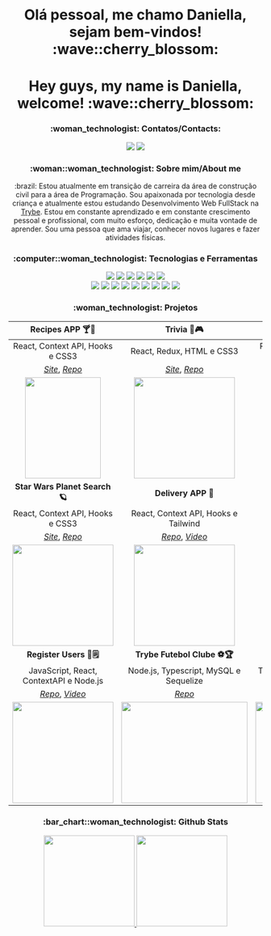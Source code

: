 <h1 align="center">Olá pessoal, me chamo Daniella, sejam bem-vindos! :wave::cherry_blossom:</h1>
<h1 align="center">Hey guys, my name is Daniella, welcome! :wave::cherry_blossom:</h1>

<h3 align="center">:woman_technologist: Contatos/Contacts:</h3>

<p align="center">
<a href="https://www.linkedin.com/in/daniella-zuccolotto" target="_blank"><img src="https://img.shields.io/badge/-LinkedIn-%230077B5?style=for-the-badge&logo=linkedin&logoColor=white" target="_blank"></a>
<a href = "mailto:danielaz_9@hotmail.com"><img src="https://img.shields.io/badge/Hotmail-D14836?style=for-the-badge&logo=gmail&logoColor=white" target="_blank"></a>
</p>

<h3 align="center">:woman::woman_technologist: Sobre mim/About me</h3>
<p align="center">
:brazil: Estou atualmente em transição de carreira da área de construção civil para a área de Programação. Sou apaixonada por tecnologia desde criança e atualmente estou estudando Desenvolvimento Web FullStack na <a href="https://www.betrybe.com">Trybe</a>. Estou em constante aprendizado e em constante crescimento pessoal e profissional, com muito esforço, dedicação e muita vontade de aprender.
Sou uma pessoa que ama viajar, conhecer novos lugares e fazer atividades físicas.
</p>

<!-- Source: https://github.com/lucas-caribe/lucas-caribe/edit/main/README.md /> -->
<h3 align="center">:computer::woman_technologist: Tecnologias e Ferramentas</h3>
<div align="center">
<img src="https://img.shields.io/badge/html5-%23E34F26.svg?logo=html5&logoColor=white">
<img src="https://img.shields.io/badge/javascript-%23323330.svg?logo=javascript&logoColor=%23F7DF1E">
<img src="https://img.shields.io/badge/-jest-%23C21325?logo=jest&logoColor=white">
<img src="https://img.shields.io/badge/react-%2320232a.svg?logo=react&logoColor=%2361DAFB">
<img src="https://img.shields.io/badge/redux-%23593d88.svg?logo=redux&logoColor=white">
<img src="https://img.shields.io/badge/-TestingLibrary-%23E33332?logo=testing-library&logoColor=white">
<br/>
<img src="https://img.shields.io/badge/express.js-%23404d59.svg?logo=express&logoColor=%2361DAFB">
<img src="https://img.shields.io/badge/Insomnia-black?logo=insomnia&logoColor=5849BE">
<img src="https://img.shields.io/badge/node.js-6DA55F?logo=node.js&logoColor=white">
<img src="https://img.shields.io/badge/typescript-%23007ACC.svg?logo=typescript&logoColor=white">
<img src="https://img.shields.io/badge/MongoDB-%234ea94b.svg?logo=mongodb&logoColor=white">
<img src="https://img.shields.io/badge/mysql-%2300f.svg?logo=mysql&logoColor=white">
<img src="https://img.shields.io/badge/Supabase-3ECF8E?logo=supabase&logoColor=white">
<img src="https://img.shields.io/badge/Sequelize-52B0E7?logo=Sequelize&logoColor=white">
<img src="https://img.shields.io/badge/docker-%230db7ed.svg?logo=docker&logoColor=white">
</div>

<h3 align="center">:woman_technologist: Projetos</h3>

| **Recipes APP 🍸🥙** | **Trivia 👾🎮** | **Wallet 💰** |
| :---: | :---: | :---: |
| React, Context API, Hooks e CSS3  | React, Redux, HTML e CSS3  | React, Redux, BrowserRouter e CSS3  |
| _[Site](https://recipes-app-ruby-two.vercel.app/)_, _[Repo](https://github.com/DaniellaZuccolotto/recipes-app)_ | _[Site](https://trivia-six-blond.vercel.app/)_, _[Repo](https://github.com/DaniellaZuccolotto/trivia)_  | _[Site](https://wallet-kappa-pearl.vercel.app/)_, _[Repo](https://github.com/DaniellaZuccolotto/wallet)_  |
| <img src="https://user-images.githubusercontent.com/98171403/208926911-a8084b12-8264-4325-a70d-044b252eea63.png" width="150" height="200"> | <img src="https://user-images.githubusercontent.com/98171403/208929973-c10222d0-c8c0-43f8-8a3d-e9f8e8088770.png" width="200" height="200"> | <img src="https://user-images.githubusercontent.com/98171403/208930427-35a87241-70bc-47de-8f48-59d5216e8e87.png" width="200" height="200"> |
| **Star Wars Planet Search 🪐** | **Delivery APP :motor_scooter:** | **Accounts Transactions 💸** |
| React, Context API, Hooks e CSS3  | React, Context API, Hooks e Tailwind  | TypeScript, React, Hooks e Node.js  |
| _[Site](https://starwars-blush-gamma.vercel.app/)_, _[Repo](https://github.com/DaniellaZuccolotto/starwars)_  | _[Repo](https://github.com/DaniellaZuccolotto/delivery-app)_, _[Video](https://user-images.githubusercontent.com/98171403/208965765-dc0b6c97-5d94-4086-9215-0bebd05e4c67.mp4)_  | _[Repo](https://github.com/DaniellaZuccolotto/transactions-accounts)_, _[Video](https://user-images.githubusercontent.com/98171403/208974195-1396be71-7d5a-49c0-807b-40266a4c8a8e.mp4)_ |
| <img src="https://user-images.githubusercontent.com/98171403/208935423-86ad9ec8-ead0-4758-836f-7af2797ba067.png" width="200" height="200" > | <img src="https://user-images.githubusercontent.com/98171403/208970500-4b1b658a-e917-4deb-bb7f-58279892613a.png" width="200" height="200"> | <img src="https://user-images.githubusercontent.com/98171403/208981366-e2cc3f7f-2343-4436-aaa3-d5d2c05f7c07.png" width="200" height="200"> |
| **Register Users 📝🗒** | **Trybe Futebol Clube ⚽️🏆** | **Car Shop 🚘🚔🚖** |
| JavaScript, React, ContextAPI e Node.js | Node.js, Typescript, MySQL e Sequelize | Typescript, MongoDB, Docker e Zod |
| _[Repo](https://github.com/DaniellaZuccolotto/register-users)_, _[Video](https://user-images.githubusercontent.com/98171403/208977955-de8a431a-d216-4426-a425-dfe05392c779.mp4)_ | _[Repo](https://github.com/DaniellaZuccolotto/Trybe-Futebol-Clube)_ | _[Repo](https://github.com/DaniellaZuccolotto/car-shop)_ |
| <img src="https://user-images.githubusercontent.com/98171403/208978135-97be3b31-2a4c-4703-81b8-413c5b1f45b5.png" width="200" height="200" > | <img src="https://user-images.githubusercontent.com/98171403/208980952-1450e800-f5de-4a67-a54c-189829de5a59.png" width="250" height="200" > | <img src="https://user-images.githubusercontent.com/98171403/208983515-a8262c98-70e6-4850-8c1a-87171486f87e.png" width="250" height="200" > |

<h3 align="center">:bar_chart::woman_technologist: Github Stats</h3>
<div align="center">
<a href="https://github.com/DaniellaZuccolotto">
<img height="180em" src="https://github-readme-stats.vercel.app/api/top-langs/?username=DaniellaZuccolotto&layout=compact&langs_count=7&theme=dracula"/>
<img height="180em" src="https://github-readme-stats.vercel.app/api?username=DaniellaZuccolotto&show_icons=true&theme=dracula&include_all_commits=true&count_private=true"/>
</div>
<!-- ![Snake animation](https://github.com/felmartins1985/felmartins1985/blob/output/github-contribution-grid-snake.svg) -->
